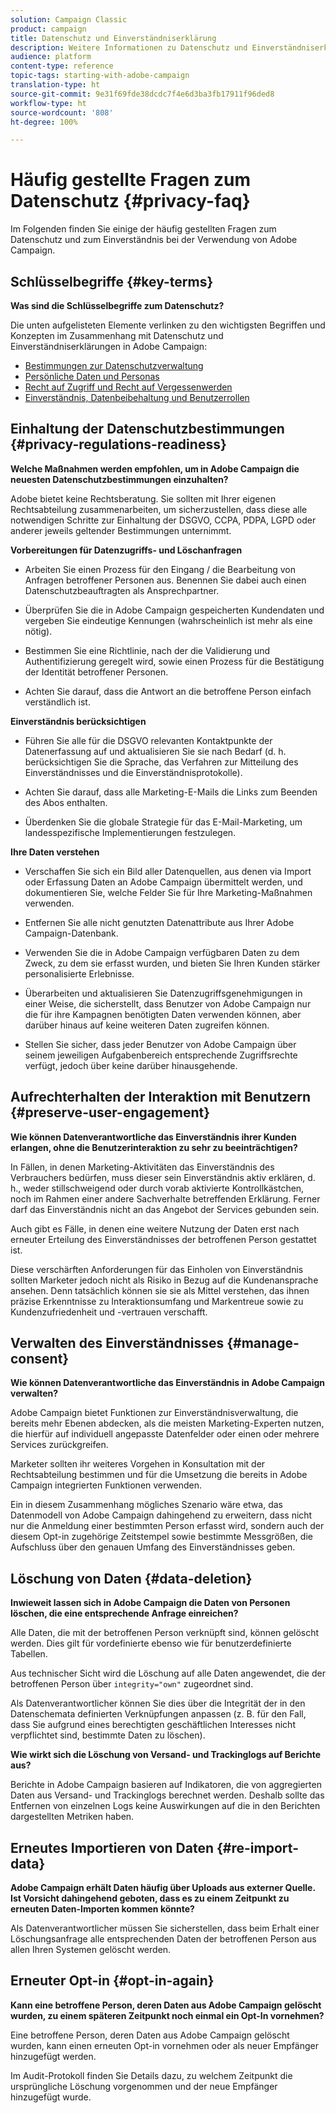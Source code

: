 ```yaml
---
solution: Campaign Classic
product: campaign
title: Datenschutz und Einverständniserklärung
description: Weitere Informationen zu Datenschutz und Einverständniserklärung.
audience: platform
content-type: reference
topic-tags: starting-with-adobe-campaign
translation-type: ht
source-git-commit: 9e31f69fde38dcdc7f4e6d3ba3fb17911f96ded8
workflow-type: ht
source-wordcount: '808'
ht-degree: 100%

---
```



# Häufig gestellte Fragen zum Datenschutz {#privacy-faq}

Im Folgenden finden Sie einige der häufig gestellten Fragen zum Datenschutz und zum Einverständnis bei der Verwendung von Adobe Campaign.

## Schlüsselbegriffe {#key-terms}

**Was sind die Schlüsselbegriffe zum Datenschutz?**

Die unten aufgelisteten Elemente verlinken zu den wichtigsten Begriffen und Konzepten im Zusammenhang mit Datenschutz und Einverständniserklärungen in Adobe Campaign:

* [Bestimmungen zur Datenschutzverwaltung](../../platform/using/privacy-management.md#privacy-management-regulations)
* [Persönliche Daten und Personas](../../platform/using/privacy-and-recommendations.md#personal-data)
* [Recht auf Zugriff und Recht auf Vergessenwerden](../../platform/using/privacy-management.md#right-access-forgotten)
* [Einverständnis, Datenbeibehaltung und Benutzerrollen](../../platform/using/privacy-management.md#consent-retention-roles)

## Einhaltung der Datenschutzbestimmungen {#privacy-regulations-readiness}

**Welche Maßnahmen werden empfohlen, um in Adobe Campaign die neuesten Datenschutzbestimmungen einzuhalten?**

Adobe bietet keine Rechtsberatung. Sie sollten mit Ihrer eigenen Rechtsabteilung zusammenarbeiten, um sicherzustellen, dass diese alle notwendigen Schritte zur Einhaltung der DSGVO, CCPA, PDPA, LGPD oder anderer jeweils geltender Bestimmungen unternimmt.

**Vorbereitungen für Datenzugriffs- und Löschanfragen**

* Arbeiten Sie einen Prozess für den Eingang / die Bearbeitung von Anfragen betroffener Personen aus. Benennen Sie dabei auch einen Datenschutzbeauftragten als Ansprechpartner.

* Überprüfen Sie die in Adobe Campaign gespeicherten Kundendaten und vergeben Sie eindeutige Kennungen (wahrscheinlich ist mehr als eine nötig).

* Bestimmen Sie eine Richtlinie, nach der die Validierung und Authentifizierung geregelt wird, sowie einen Prozess für die Bestätigung der Identität betroffener Personen.

* Achten Sie darauf, dass die Antwort an die betroffene Person einfach verständlich ist.

**Einverständnis berücksichtigen**

* Führen Sie alle für die DSGVO relevanten Kontaktpunkte der Datenerfassung auf und aktualisieren Sie sie nach Bedarf (d. h. berücksichtigen Sie die Sprache, das Verfahren zur Mitteilung des Einverständnisses und die Einverständnisprotokolle).

* Achten Sie darauf, dass alle Marketing-E-Mails die Links zum Beenden des Abos enthalten.

* Überdenken Sie die globale Strategie für das E-Mail-Marketing, um landesspezifische Implementierungen festzulegen.

**Ihre Daten verstehen**

* Verschaffen Sie sich ein Bild aller Datenquellen, aus denen via Import oder Erfassung Daten an Adobe Campaign übermittelt werden, und dokumentieren Sie, welche Felder Sie für Ihre Marketing-Maßnahmen verwenden.

* Entfernen Sie alle nicht genutzten Datenattribute aus Ihrer Adobe Campaign-Datenbank.

* Verwenden Sie die in Adobe Campaign verfügbaren Daten zu dem Zweck, zu dem sie erfasst wurden, und bieten Sie Ihren Kunden stärker personalisierte Erlebnisse.

* Überarbeiten und aktualisieren Sie Datenzugriffsgenehmigungen in einer Weise, die sicherstellt, dass Benutzer von Adobe Campaign nur die für ihre Kampagnen benötigten Daten verwenden können, aber darüber hinaus auf keine weiteren Daten zugreifen können.

* Stellen Sie sicher, dass jeder Benutzer von Adobe Campaign über seinem jeweiligen Aufgabenbereich entsprechende Zugriffsrechte verfügt, jedoch über keine darüber hinausgehende.

## Aufrechterhalten der Interaktion mit Benutzern {#preserve-user-engagement}

**Wie können Datenverantwortliche das Einverständnis ihrer Kunden erlangen, ohne die Benutzerinteraktion zu sehr zu beeinträchtigen?**

In Fällen, in denen Marketing-Aktivitäten das Einverständnis des Verbrauchers bedürfen, muss dieser sein Einverständnis aktiv erklären, d. h., weder stillschweigend oder durch vorab aktivierte Kontrollkästchen, noch im Rahmen einer andere Sachverhalte betreffenden Erklärung. Ferner darf das Einverständnis nicht an das Angebot der Services gebunden sein.

Auch gibt es Fälle, in denen eine weitere Nutzung der Daten erst nach erneuter Erteilung des Einverständnisses der betroffenen Person gestattet ist.

Diese verschärften Anforderungen für das Einholen von Einverständnis sollten Marketer jedoch nicht als Risiko in Bezug auf die Kundenansprache ansehen. Denn tatsächlich können sie sie als Mittel verstehen, das ihnen präzise Erkenntnisse zu Interaktionsumfang und Markentreue sowie zu Kundenzufriedenheit und -vertrauen verschafft.

## Verwalten des Einverständnisses {#manage-consent}

**Wie können Datenverantwortliche das Einverständnis in Adobe Campaign verwalten?**

Adobe Campaign bietet Funktionen zur Einverständnisverwaltung, die bereits mehr Ebenen abdecken, als die meisten Marketing-Experten nutzen, die hierfür auf individuell angepasste Datenfelder oder einen oder mehrere Services zurückgreifen.

Marketer sollten ihr weiteres Vorgehen in Konsultation mit der Rechtsabteilung bestimmen und für die Umsetzung die bereits in Adobe Campaign integrierten Funktionen verwenden.

Ein in diesem Zusammenhang mögliches Szenario wäre etwa, das Datenmodell von Adobe Campaign dahingehend zu erweitern, dass nicht nur die Anmeldung einer bestimmten Person erfasst wird, sondern auch der diesem Opt-in zugehörige Zeitstempel sowie bestimmte Messgrößen, die Aufschluss über den genauen Umfang des Einverständnisses geben.

## Löschung von Daten {#data-deletion}

**Inwieweit lassen sich in Adobe Campaign die Daten von Personen löschen, die eine entsprechende Anfrage einreichen?**

Alle Daten, die mit der betroffenen Person verknüpft sind, können gelöscht werden. Dies gilt für vordefinierte ebenso wie für benutzerdefinierte Tabellen.

Aus technischer Sicht wird die Löschung auf alle Daten angewendet, die der betroffenen Person über `integrity="own"` zugeordnet sind.

Als Datenverantwortlicher können Sie dies über die Integrität der in den Datenschemata definierten Verknüpfungen anpassen (z. B. für den Fall, dass Sie aufgrund eines berechtigten geschäftlichen Interesses nicht verpflichtet sind, bestimmte Daten zu löschen).

**Wie wirkt sich die Löschung von Versand- und Trackinglogs auf Berichte aus?**

Berichte in Adobe Campaign basieren auf Indikatoren, die von aggregierten Daten aus Versand- und Trackinglogs berechnet werden. Deshalb sollte das Entfernen von einzelnen Logs keine Auswirkungen auf die in den Berichten dargestellten Metriken haben.

## Erneutes Importieren von Daten {#re-import-data}

**Adobe Campaign erhält Daten häufig über Uploads aus externer Quelle. Ist Vorsicht dahingehend geboten, dass es zu einem Zeitpunkt zu erneuten Daten-Importen kommen könnte?**

Als Datenverantwortlicher müssen Sie sicherstellen, dass beim Erhalt einer Löschungsanfrage alle entsprechenden Daten der betroffenen Person aus allen Ihren Systemen gelöscht werden.

## Erneuter Opt-in {#opt-in-again}

**Kann eine betroffene Person, deren Daten aus Adobe Campaign gelöscht wurden, zu einem späteren Zeitpunkt noch einmal ein Opt-In vornehmen?**

Eine betroffene Person, deren Daten aus Adobe Campaign gelöscht wurden, kann einen erneuten Opt-in vornehmen oder als neuer Empfänger hinzugefügt werden.

Im Audit-Protokoll finden Sie Details dazu, zu welchem Zeitpunkt die ursprüngliche Löschung vorgenommen und der neue Empfänger hinzugefügt wurde.